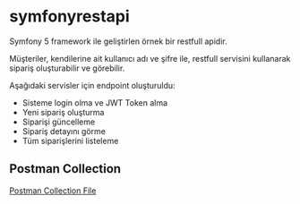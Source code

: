 # symfonyrestapi

Symfony 5 framework ile geliştirlen örnek bir restfull apidir.

Müşteriler, kendilerine ait kullanıcı adı ve şifre ile, restfull servisini kullanarak sipariş oluşturabilir ve görebilir.

Aşağıdaki servisler için endpoint oluşturuldu:
- Sisteme login olma ve JWT Token alma
- Yeni sipariş oluşturma
- Siparişi güncelleme
- Sipariş detayını görme
- Tüm siparişlerini listeleme

## Postman Collection
[Postman Collection File](https://github.com/bayramanli/symfonyrestapi/blob/master/Path%20Symfony%20Rest%20Api%20Example.postman_collection.json)
